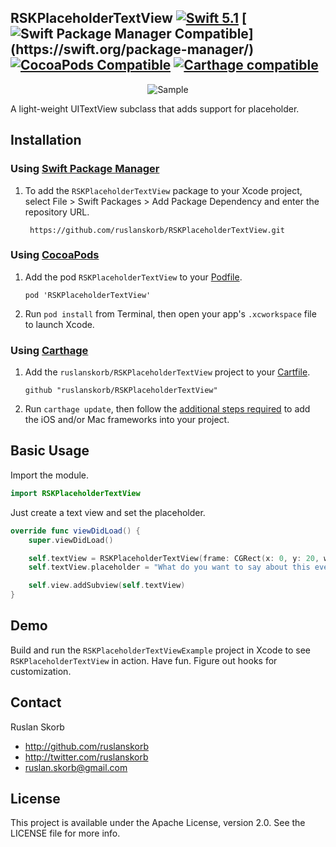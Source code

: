 ## RSKPlaceholderTextView [![Swift 5.1](https://img.shields.io/badge/Swift-5.1-orange.svg?style=flat)](https://developer.apple.com/swift/) [![Swift Package Manager Compatible](https://img.shields.io/badge/Swift_Package_Manager-compatible-orange.svg?style=flat")](https://swift.org/package-manager/) [![CocoaPods Compatible](https://img.shields.io/cocoapods/v/RSKPlaceholderTextView.svg)](https://cocoapods.org) [![Carthage compatible](https://img.shields.io/badge/Carthage-compatible-4BC51D.svg?style=flat)](https://github.com/Carthage/Carthage)

<p align="center">
  <img src="RSKPlaceholderTextViewExample/RSKPlaceholderTextViewExample.gif" alt="Sample">
</p>

A light-weight UITextView subclass that adds support for placeholder.

## Installation

### Using [Swift Package Manager](https://swift.org/package-manager/)

1. To add the `RSKPlaceholderTextView` package to your Xcode project, select File > Swift Packages > Add Package Dependency and enter the repository URL. 
    
        https://github.com/ruslanskorb/RSKPlaceholderTextView.git

### Using [CocoaPods](http://cocoapods.org)

1.  Add the pod `RSKPlaceholderTextView` to your [Podfile](http://guides.cocoapods.org/using/the-podfile.html).

        pod 'RSKPlaceholderTextView'

2.  Run `pod install` from Terminal, then open your app's `.xcworkspace` file to launch Xcode.

### Using [Carthage](https://github.com/Carthage/Carthage)

1.  Add the `ruslanskorb/RSKPlaceholderTextView` project to your [Cartfile](https://github.com/Carthage/Carthage/blob/master/Documentation/Artifacts.md#cartfile).

        github "ruslanskorb/RSKPlaceholderTextView"

2.  Run `carthage update`, then follow the [additional steps required](https://github.com/Carthage/Carthage#adding-frameworks-to-an-application) to add the iOS and/or Mac frameworks into your project.

## Basic Usage

Import the module.

```swift
import RSKPlaceholderTextView
```

Just create a text view and set the placeholder.

```swift
override func viewDidLoad() {
    super.viewDidLoad()

    self.textView = RSKPlaceholderTextView(frame: CGRect(x: 0, y: 20, width: self.view.frame.width, height: 100))
    self.textView.placeholder = "What do you want to say about this event?"

    self.view.addSubview(self.textView)
}
```

## Demo

Build and run the `RSKPlaceholderTextViewExample` project in Xcode to see `RSKPlaceholderTextView` in action.
Have fun. Figure out hooks for customization.

## Contact

Ruslan Skorb

- http://github.com/ruslanskorb
- http://twitter.com/ruslanskorb
- ruslan.skorb@gmail.com

## License

This project is available under the Apache License, version 2.0. See the LICENSE file for more info.
